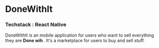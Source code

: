 # DoneWithIt
### Techstack : React Native

DoneWithIt is an mobile application for users who want to sell everything they are   <strong> Done wih </strong>.
It's a marketplace for users to buy and sell stuff.
